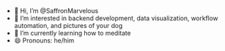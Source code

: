 - 👋 Hi, I’m @SaffronMarvelous
- 👀 I’m interested in backend development, data visualization, workflow automation, and pictures of your dog
- 🌱 I’m currently learning how to meditate
- 😄 Pronouns: he/him
<!---
- 💞️ I’m looking to collaborate on ...
- 📫 How to reach me ...
- ⚡ Fun fact: ...
--->
<!---
SaffronMarvelous/SaffronMarvelous is a ✨ special ✨ repository because its `README.md` (this file) appears on your GitHub profile.
You can click the Preview link to take a look at your changes.
--->
